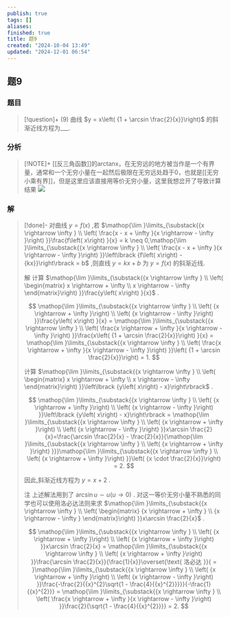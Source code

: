 ```yaml
---
publish: true
tags: []
aliases: 
finished: true
title: 题9
created: "2024-10-04 13:49"
updated: "2024-12-01 06:54"
---
```

## 题9
### 题目
> [!question]+
> (9) 曲线 $y = x\left( {1 + \arcsin \frac{2}{x}}\right)$ 的斜渐近线方程为___.
### 分析
> [!NOTE]+
> [[反三角函数]]的arctanx，在无穷远的地方被当作是一个有界量，通常和一个无穷小量在一起然后极限在无穷远处趋于0，也就是[[无穷小乘有界]]，但是这里应该直接用等价无穷小量，这里我想岔开了导致计算结果
> ![](https://img.hwenyi.live/202411301345010.webp)
### 解
> [!done]-
> 对曲线 $y = f\left( x\right)$ ,若 $\mathop{\lim }\limits_{\substack{{x \rightarrow \infty } \\ \left( \frac{x - x + \infty }{x \rightarrow - \infty }\right) }}\frac{f\left( x\right) }{x} = k \neq 0,\mathop{\lim }\limits_{\substack{{x \rightarrow \infty } \\ \left( \frac{x - x + \infty }{x \rightarrow - \infty }\right) }}\left\lbrack {f\left( x\right) - {kx}}\right\rbrack = b$ ,则直线 $y = {kx} + b$ 为 $y = f\left( x\right)$ 的斜渐近线.
> 
> 解 计算 $\mathop{\lim }\limits_{\substack{{x \rightarrow \infty } \\ \left( \begin{matrix} x \rightarrow + \infty \\ x \rightarrow - \infty \end{matrix}\right) }}\frac{y\left( x\right) }{x}$ .
> 
> $$
> \mathop{\lim }\limits_{\substack{{x \rightarrow \infty } \\ \left( {x \rightarrow + \infty }\right) \\ \left( {x \rightarrow - \infty }\right) }}\frac{y\left( x\right) }{x} = \mathop{\lim }\limits_{\substack{{x \rightarrow \infty } \\ \left( \frac{x \rightarrow + \infty }{x \rightarrow - \infty }\right) }}\frac{x\left( {1 + \arcsin \frac{2}{x}}\right) }{x} = \mathop{\lim }\limits_{\substack{{x \rightarrow \infty } \\ \left( \frac{x \rightarrow + \infty }{x \rightarrow - \infty }\right) }}\left( {1 + \arcsin \frac{2}{x}}\right) = 1.
> $$
> 
> 计算 $\mathop{\lim }\limits_{\substack{{x \rightarrow \infty } \\ \left( \begin{matrix} x \rightarrow + \infty \\ x \rightarrow - \infty \end{matrix}\right) }}\left\lbrack {y\left( x\right) - x}\right\rbrack$ .
> 
> $$
> \mathop{\lim }\limits_{\substack{{x \rightarrow \infty } \\ \left( {x \rightarrow + \infty }\right) \\ \left( {x \rightarrow - \infty }\right) }}\left\lbrack {y\left( x\right) - x}\right\rbrack = \mathop{\lim }\limits_{\substack{{x \rightarrow \infty } \\ \left( {x \rightarrow + \infty }\right) \\ \left( {x \rightarrow - \infty }\right) }}x\arcsin \frac{2}{x}=\frac{\arcsin \frac{2}{x} - \frac{2}{x}}{\mathop{\lim }\limits_{\substack{{x \rightarrow \infty } \\ \left( {x \rightarrow + \infty }\right) }}}\mathop{\lim }\limits_{\substack{{x \rightarrow \infty } \\ \left( {x \rightarrow + \infty }\right) }}\left( {x \cdot \frac{2}{x}}\right) = 2.
> $$
> 
> 因此,斜渐近线方程为 $y = x + 2$ .
> 
> 注 上述解法用到了 $\arcsin u \sim u\left( {u \rightarrow 0}\right)$ . 对这一等价无穷小量不熟悉的同学也可以使用洛必达法则来求 $\mathop{\lim }\limits_{\substack{{x \rightarrow \infty } \\ \left( \begin{matrix} {x \rightarrow + \infty } \\ {x \rightarrow - \infty } \end{matrix}\right) }}x\arcsin \frac{2}{x}$ .
> 
> $$
> \mathop{\lim }\limits_{\substack{{x \rightarrow \infty } \\ \left( {x \rightarrow + \infty }\right) \\ \left( {x \rightarrow + \infty }\right) }}x\arcsin \frac{2}{x} = \mathop{\lim }\limits_{\substack{{x \rightarrow \infty } \\ \left( {x \rightarrow + \infty }\right) }}\frac{\arcsin \frac{2}{x}}{\frac{1}{x}}\overset{\text{ 洛必达 }}{ = }\mathop{\lim }\limits_{\substack{{x \rightarrow \infty } \\ \left( {x \rightarrow + \infty }\right) \\ \left( {x \rightarrow - \infty }\right) }}\frac{-\frac{2}{{x}^{2}\sqrt{1 - \frac{4}{{x}^{2}}}}}{-\frac{1}{{x}^{2}}} = \mathop{\lim }\limits_{\substack{{x \rightarrow \infty } \\ \left( \frac{x \rightarrow + \infty }{x \rightarrow - \infty }\right) }}\frac{2}{\sqrt{1 - \frac{4}{{x}^{2}}}} = 2.
> $$